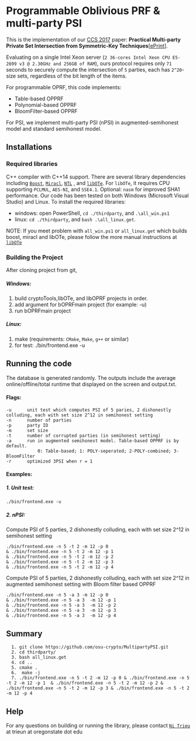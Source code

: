 # Programmable Oblivious PRF & multi-party PSI
This is the implementation of our [CCS 2017](http://dl.acm.org/xxx)  paper: **Practical Multi-party Private Set Intersection from Symmetric-Key Techniques**[[ePrint](https://eprint.iacr.org/2017/xxx)]. 

Evaluating on a single Intel Xeon server (`2 36-cores Intel Xeon CPU E5-2699 v3 @ 2.30GHz and 256GB of RAM`), ours protocol requires only `71` seconds to securely compute the intersection of `5` parties, each has `2^20`-size sets, regardless of the bit length of the items.

For programmable OPRF, this code implements:
* Table-based OPPRF
* Polynomial-based  OPPRF
* BloomFilter-based OPPRF

For PSI, we implement multi-party PSI (nPSI) in augmented-semihonest model and standard semihonest model.

## Installations

### Required libraries
 C++ compiler with C++14 support. There are several library dependencies including [`Boost`](https://sourceforge.net/projects/boost/), [`Miracl`](https://github.com/miracl/MIRACL), [`NTL`](http://www.shoup.net/ntl/) , and [`libOTe`](https://github.com/osu-crypto/libOTe). For `libOTe`, it requires CPU supporting `PCLMUL`, `AES-NI`, and `SSE4.1`. Optional: `nasm` for improved SHA1 performance.   Our code has been tested on both Windows (Microsoft Visual Studio) and Linux. To install the required libraries: 
  * windows: open PowerShell,  `cd ./thirdparty`, and `.\all_win.ps1` 
  * linux: `cd ./thirdparty`, and `bash .\all_linux.get`.   

NOTE: If you meet problem with `all_win.ps1` or `all_linux.get` which builds boost, miracl and libOTe, please follow the more manual instructions at [`libOTe`](https://github.com/osu-crypto/libOTe) 

### Building the Project
After cloning project from git,
##### Windows:
1. build cryptoTools,libOTe, and libOPRF projects in order.
2. add argument for bOPRFmain project (for example: -u)
3. run bOPRFmain project
 
##### Linux:
1. make (requirements: `CMake`, `Make`, `g++` or similar)
2. for test:
	./bin/frontend.exe -u


## Running the code
The database is generated randomly. The outputs include the average online/offline/total runtime that displayed on the screen and output.txt. 
#### Flags:
    -u		unit test which computes PSI of 5 paries, 2 dishonestly colluding, each with set size 2^12 in semihonest setting
	-n		number of parties
	-p		party ID
	-m		set size
	-t		number of corrupted parties (in semihonest setting)
	-a		run in augmented semihonest model. Table-based OPPRF is by default.
				0: Table-based; 1: POLY-seperated; 2-POLY-combined; 3-BloomFilter
	-r		optimized 3PSI when r = 1			
#### Examples: 
##### 1. Unit test:
	./bin/frontend.exe -u
	
##### 2. nPSI:
Compute PSI of 5 parties, 2 dishonestly colluding, each with set size 2^12 in semihonest setting

	./bin/frontend.exe -n 5 -t 2 -m 12 -p 0 
	& ./bin/frontend.exe -n 5 -t 2 -m 12 -p 1
	& ./bin/frontend.exe -n 5 -t 2 -m 12 -p 2
	& ./bin/frontend.exe -n 5 -t 2 -m 12 -p 3
	& ./bin/frontend.exe -n 5 -t 2 -m 12 -p 4
	
Compute PSI of 5 parties, 2 dishonestly colluding, each with set size 2^12 in augmented semihonest setting with Bloom filter based OPPRF

	./bin/frontend.exe -n 5 -a 3 -m 12 -p 0 
	& ./bin/frontend.exe -n 5 -a 3  -m 12 -p 1
    & ./bin/frontend.exe -n 5 -a 3  -m 12 -p 2
    & ./bin/frontend.exe -n 5 -a 3  -m 12 -p 3
    & ./bin/frontend.exe -n 5 -a 3  -m 12 -p 4
	
## Summary

      1. git clone https://github.com/osu-crypto/MultipartyPSI.git  
      2. cd thirdparty/
      3. bash all_linux.get 
      4. cd ..
      5. cmake .
      6.  make -j
      7. ./bin/frontend.exe -n 5 -t 2 -m 12 -p 0 & ./bin/frontend.exe -n 5 -t 2 -m 12 -p 1  & ./bin/frontend.exe -n 5 -t 2 -m 12 -p 2 & ./bin/frontend.exe -n 5 -t 2 -m 12 -p 3 & ./bin/frontend.exe -n 5 -t 2 -m 12 -p 4
 	
	
## Help
For any questions on building or running the library, please contact [`Ni Trieu`](http://people.oregonstate.edu/~trieun/) at trieun at oregonstate dot edu
